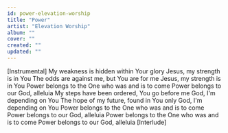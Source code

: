 ```yaml
---
id: power-elevation-worship
title: "Power"
artist: "Elevation Worship"
album: ""
cover: ""
created: ""
updated: ""
---
```


[Instrumental]
My weakness is hidden within Your glory
Jesus, my strength is in You
The odds are against me, but You are for me
Jesus, my strength is in You
Power belongs to the One who was and is to come
Power belongs to our God, alleluia
My steps have been ordered, You go before me
God, I'm depending on You
The hope of my future, found in You only
God, I'm depending on You
Power belongs to the One who was and is to come
Power belongs to our God, alleluia
Power belongs to the One who was and is to come
Power belongs to our God, alleluia
[Interlude]